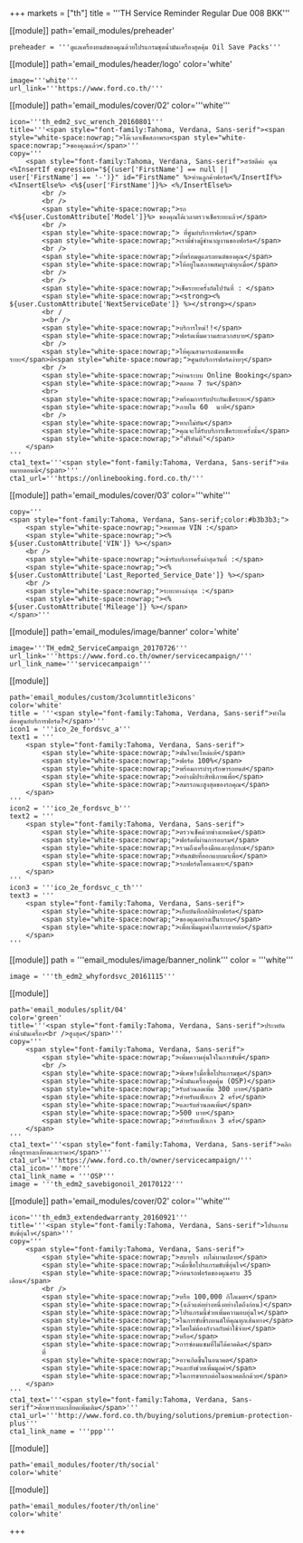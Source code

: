 +++
markets = ["th"]
title = '''TH Service Reminder Regular Due 008 BKK'''

[[module]]
path='email_modules/preheader'

	preheader = '''ดูแลเครื่องยนต์ของคุณด้วยโปรแกรมชุดน้ำมันเครื่องสุดคุ้ม Oil Save Packs'''

[[module]]
path='email_modules/header/logo'
color='white'

	image='''white'''
	url_link='''https://www.ford.co.th/'''

[[module]]
path='email_modules/cover/02'
color='''white'''

	icon='''th_edm2_svc_wrench_20160801'''
	title='''<span style="font-family:Tahoma, Verdana, Sans-serif"><span style="white-space:nowrap;">ได้เวลาเช็คสภาพรถ<span style="white-space:nowrap;">ของคุณแล้ว</span>'''
	copy='''
		<span style="font-family:Tahoma, Verdana, Sans-serif">สวัสดีค่ะ คุณ <%InsertIf expression="${(user['FirstName'] == null || user['FirstName'] == '-')}" id="FirstName" %>ท่านลูกค้าฟอร์ด<%/InsertIf%> <%InsertElse%> <%${user['FirstName']}%> <%/InsertElse%>
			<br />
			<br />
			<span style="white-space:nowrap;">รถ <%${user.CustomAttribute['Model']}%> ของคุณได้เวลาตรวจเช็คระยะแล้ว</span>
			<br />
			<span style="white-space:nowrap;"> ที่ศูนย์บริการฟอร์ด</span>
			<span style="white-space:nowrap;">เรามีช่างผู้ชำนาญงานของฟอร์ด</span>
			<br />
			<span style="white-space:nowrap;">ที่พร้อมดูแลรถยนต์ของคุณ</span>
			<span style="white-space:nowrap;">ให้อยู่ในสภาพสมบูรณ์ทุกเมื่อ</span>
			<br />
			<br />
			<span style="white-space:nowrap;">เช็คระยะครั้งถัดไปวันที่ : </span> 
			<span style="white-space:nowrap;"><strong><% ${user.CustomAttribute['NextServiceDate']} %></strong></span> 
			<br /
			><br />
			<span style="white-space:nowrap;">บริการใหม่!!</span>
			<span style="white-space:nowrap;">ฟอร์ดเพิ่มความสะดวกสบาย</span>
			<br />
			<span style="white-space:nowrap;">ให้คุณสามารถนัดหมายเช็คระยะ</span>ที่<span style="white-space:nowrap;">ศูนย์บริการฟอร์ดง่ายๆ</span>
			<br />
			<span style="white-space:nowrap;">ผ่านระบบ Online Booking</span> 
			<span style="white-space:nowrap;">ตลอด 7 วัน</span>
			<br>
			<span style="white-space:nowrap;">พร้อมการรับประกันเช็คระยะ</span>
			<span style="white-space:nowrap;">ภายใน 60	นาที</span>
			<br />
			<span style="white-space:nowrap;">หากไม่ทัน</span>
			<span style="white-space:nowrap;">คุณจะได้รับบริการเช็คระยะครั้งนั้น</span> 
			<span style="white-space:nowrap;">"ฟรีทันที"</span>
		</span>
	'''
	cta1_text='''<span style="font-family:Tahoma, Verdana, Sans-serif">นัดหมายตอนนี้</span>'''
	cta1_url='''https://onlinebooking.ford.co.th/'''

[[module]]
path='email_modules/cover/03'
color='''white'''

	copy='''
	<span style="font-family:Tahoma, Verdana, Sans-serif;color:#b3b3b3;">
		<span style="white-space:nowrap;">หมายเลข VIN :</span> 
		<span style="white-space:nowrap;"><% ${user.CustomAttribute['VIN']} %></span>
		<br />
		<span style="white-space:nowrap;">เข้ารับบริการครั้งล่าสุดวันที่ :</span> 
		<span style="white-space:nowrap;"><% ${user.CustomAttribute['Last_Reported_Service_Date']} %></span>
		<br />
		<span style="white-space:nowrap;">ระยะทางล่าสุด :</span> 
		<span style="white-space:nowrap;"><% ${user.CustomAttribute['Mileage']} %></span>
	</span>'''

[[module]]
path='email_modules/image/banner'
color='white'

	image='''TH_edm2_ServiceCampaign_20170726'''
	url_link='''https://www.ford.co.th/owner/servicecampaign/'''
	url_link_name='''servicecampaign'''


[[module]]

	path='email_modules/custom/3columntitle3icons'
	color='white'
	title = '''<span style="font-family:Tahoma, Verdana, Sans-serif">ทำไมต้องศูนย์บริการฟอร์ด?</span>'''
	icon1 = '''ico_2e_fordsvc_a'''
	text1 = '''
		<span style="font-family:Tahoma, Verdana, Sans-serif">
			<span style="white-space:nowrap;">มั่นใจอะไหล่แท้</span> 
			<span style="white-space:nowrap;">ฟอร์ด 100%</span>
			<span style="white-space:nowrap;">พร้อมการบำรุงรักษารถยนต์</span>
			<span style="white-space:nowrap;">อย่างมีประสิทธิภาพเพื่อ</span>
			<span style="white-space:nowrap;">สมรรถนะสูงสุดของรถคุณ</span>
		</span>
	'''
	icon2 = '''ico_2e_fordsvc_b'''
	text2 = '''
		<span style="font-family:Tahoma, Verdana, Sans-serif">
			<span style="white-space:nowrap;">ตรวจเช็คด้วยช่างเทคนิค</span> 
			<span style="white-space:nowrap;">ฟอร์ดที่ผ่านการอบรม</span> 
			<span style="white-space:nowrap;">รวมถึงเครื่องมือและอุปกรณ์</span> 
			<span style="white-space:nowrap;">ทันสมัยที่ออกแบบมาเพื่อ</span>
			<span style="white-space:nowrap;">รถฟอร์ดโดยเฉพาะ</span>
		</span>
	'''
	icon3 = '''ico_2e_fordsvc_c_th'''
	text3 = '''
		<span style="font-family:Tahoma, Verdana, Sans-serif">
			<span style="white-space:nowrap;">เก็บบันทึกสถิติรถฟอร์ด</span> 
			<span style="white-space:nowrap;">ของคุณอย่างเป็นระบบ</span> 
			<span style="white-space:nowrap;">เพื่อเพิ่มมูลค่าในการขายต่อ</span>
		</span>
	'''

[[module]]
path = '''email_modules/image/banner_nolink'''
color = '''white'''

	image = '''th_edm2_whyfordsvc_20161115'''

[[module]]

	path='email_modules/split/04'
	color='green'
	title='''<span style="font-family:Tahoma, Verdana, Sans-serif">ประหยัดค่าน้ำมันเครื่อง<br />สูงสุด</span>'''
	copy='''
		<span style="font-family:Tahoma, Verdana, Sans-serif">
			<span style="white-space:nowrap;">เพิ่มความอุ่นใจในการขับขี่</span>
			<br />
			<span style="white-space:nowrap;">พิเศษ!เมื่อซื้อโปรแกรมชุด</span>
			<span style="white-space:nowrap;">น้ำมันเครื่องสุดคุ้ม (OSP)</span>
			<span style="white-space:nowrap;">รับส่วนลดเพิ่ม 300 บาท</span> 
			<span style="white-space:nowrap;">สำหรับแพ็กเกจ 2 ครั้ง</span> 
			<span style="white-space:nowrap;">และรับส่วนลดเพิ่ม</span>
			<span style="white-space:nowrap;">500 บาท</span> 
			<span style="white-space:nowrap;">สำหรับแพ็กเกจ 3 ครั้ง</span>
		</span>
	'''
	cta1_text='''<span style="font-family:Tahoma, Verdana, Sans-serif">คลิกเพื่อดูรายละเอียดและราคา</span>'''
	cta1_url='''https://www.ford.co.th/owner/servicecampaign/'''
	cta1_icon='''more'''
	cta1_link_name = '''OSP'''
	image = '''th_edm2_savebigonoil_20170122'''

[[module]]
path='email_modules/cover/02'
color='''white'''

	icon='''th_edm3_extendedwarranty_20160921'''
	title='''<span style="font-family:Tahoma, Verdana, Sans-serif">โปรแกรมขับขี่อุ่นใจ</span>'''
	copy='''
		<span style="font-family:Tahoma, Verdana, Sans-serif">
			<span style="white-space:nowrap;">สบายใจ งบไม่บานปลาย</span>
			<span style="white-space:nowrap;">เมื่อซื้อโปรแกรมขับขี่อุ่นใจ</span>
			<span style="white-space:nowrap;">ก่อนรถฟอร์ดของคุณครบ 35 เดือน</span>
			<br /> 
			<span style="white-space:nowrap;">หรือ 100,000 กิโลเมตร</span>
			<span style="white-space:nowrap;">(แล้วแต่อย่างหนึ่งอย่างใดถึงก่อน)</span>
			<span style="white-space:nowrap;">โปรแกรมนี้ช่วยเพิ่มความอบอุ่นใจ</span>
			<span style="white-space:nowrap;">ในการขับขี่รถยนต์ให้คุณทุกเส้นทาง</span>
			<span style="white-space:nowrap;">โดยไม่ต้องกังวลกับค่าใช้จ่าย</span>
			<span style="white-space:nowrap;">หรือ</span>
			<span style="white-space:nowrap;">การซ่อมแซมที่ไม่ได้คาดคิด</span>
			ที่
			<span style="white-space:nowrap;">อาจเกิดขึ้นในอนาคต</span>
			<span style="white-space:nowrap;">และยังช่วยเพิ่มมูลค่า</span>
			<span style="white-space:nowrap;">ในการขายรถต่อในอนาคตอีกด้วย</span>
		</span>
	'''
	cta1_text='''<span style="font-family:Tahoma, Verdana, Sans-serif">ศึกษารายละเอียดเพิ่มเติม</span>'''
	cta1_url='''http://www.ford.co.th/buying/solutions/premium-protection-plus'''
	cta1_link_name = '''ppp'''

[[module]]

	path='email_modules/footer/th/social'
	color='white'

[[module]]

	path='email_modules/footer/th/online'
	color='white'
+++